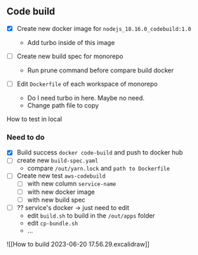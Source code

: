 ## Code build

- [x] Create new docker image for `nodejs_18.16.0_codebuild:1.0`
	- Add turbo inside of this image

- [ ] Create new build spec for monorepo
	- Run prune command before compare build docker

- [ ] Edit `Dockerfile` of each workspace of monorepo
	- Do I need turbo in here. Maybe no need.
	- Change path file to copy

How to test in local

### Need to do

- [x] Build success `docker code-build` and push to docker hub
- [ ] create new `build-spec.yaml`
	-  compare `/out/yarn.lock` and `path to Dockerfile`
- [ ] Create new test `aws-codebuild`
	- [ ] with new column `service-name`
	- [ ] with new docker image
	- [ ] with new build spec
- [ ] ?? service's docker -> just need to edit
	- edit `build.sh` to build in the `/out/apps` folder
	- edit `cp-bundle.sh`
	- ...



















![[How to build 2023-06-20 17.56.29.excalidraw]]